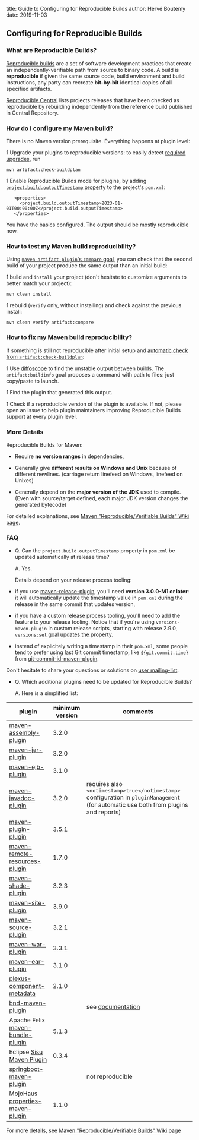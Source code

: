 title: Guide to Configuring for Reproducible Builds
author: Hervé Boutemy
date: 2019-11-03

<!--
Licensed to the Apache Software Foundation (ASF) under one
or more contributor license agreements.  See the NOTICE file
distributed with this work for additional information
regarding copyright ownership.  The ASF licenses this file
to you under the Apache License, Version 2.0 (the
"License"); you may not use this file except in compliance
with the License.  You may obtain a copy of the License at

    http://www.apache.org/licenses/LICENSE-2.0

Unless required by applicable law or agreed to in writing,
software distributed under the License is distributed on an
"AS IS" BASIS, WITHOUT WARRANTIES OR CONDITIONS OF ANY
KIND, either express or implied.  See the License for the
specific language governing permissions and limitations
under the License.
-->
## Configuring for Reproducible Builds


### What are Reproducible Builds?


 [Reproducible builds](https://reproducible-builds.org/) are a set of software development practices that create an independently-verifiable path from source to binary code. A build is **reproducible** if given the same source code, build environment and build instructions, any party can recreate **bit-by-bit** identical copies of all specified artifacts.


 [Reproducible Central](https://github.com/jvm-repo-rebuild/reproducible-central) lists projects releases that have been checked as reproducible by rebuilding independently from the reference build published in Central Repository.



### How do I configure my Maven build?


 There is no Maven version prerequisite. Everything happens at plugin level:



 1 Upgrade your plugins to reproducible versions: to easily detect [required upgrades](/plugins/maven-artifact-plugin/plugin-issues.html), run

```
mvn artifact:check-buildplan
```


 1 Enable Reproducible Builds mode for plugins, by adding [`project.build.outputTimestamp` property](https://cwiki.apache.org/confluence/pages/viewpage.action?pageId=74682318#Reproducible/VerifiableBuilds-OutputArchiveEntriesTimestamp) to the project's `pom.xml`:

```
   <properties>
     <project.build.outputTimestamp>2023-01-01T00:00:00Z</project.build.outputTimestamp>
   </properties>
```



 You have the basics configured. The output should be mostly reproducible now.



### How to test my Maven build reproducibility?


 Using [`maven-artifact-plugin`'s `compare` goal](/plugins/maven-artifact-plugin/compare-mojo.html), you can check that the second build of your project produce the same output than an initial build:



 1 build and `install` your project (don't hesitate to customize arguments to better match your project):

```
mvn clean install 
```


 1 rebuild (`verify` only, without installing) and check against the previous install:

```
mvn clean verify artifact:compare
```




### How to fix my Maven build reproducibility?


 If something is still not reproducible after initial setup and [automatic check from `artifact:check-buildplan`](/plugins/maven-artifact-plugin/plugin-issues.html):



 1 Use [diffoscope](https://diffoscope.org/) to find the unstable output between builds. The `artifact:buildinfo` goal proposes a command with path to files: just copy/paste to launch.

 1 Find the plugin that generated this output.

 1 Check if a reproducible version of the plugin is available. If not, please open an issue to help plugin maintainers improving Reproducible Builds support at every plugin level.



### More Details


 Reproducible Builds for Maven:



 - Require **no version ranges** in dependencies,

 - Generally give **different results on Windows and Unix** because of different newlines. (carriage return linefeed on Windows, linefeed on Unixes)

 - Generally depend on the **major version of the JDK** used to compile. (Even with source/target defined, each major JDK version changes the generated bytecode)


 For detailed explanations, see [Maven "Reproducible/Verifiable Builds" Wiki page](https://cwiki.apache.org/confluence/pages/viewpage.action?pageId=74682318).



### FAQ



 - Q. Can the `project.build.outputTimestamp` property in `pom.xml` be updated automatically at release time?

   A. Yes.



   Details depend on your release process tooling:



  - if you use [maven-release-plugin](/plugins/maven-release-plugin/), you'll need **version 3.0.0-M1 or later**: it will automatically update the timestamp value in `pom.xml` during the release in the same commit that updates version,

  - if you have a custom release process tooling, you'll need to add the feature to your release tooling. Notice that if you're using `versions-maven-plugin` in custom release scripts, starting with release 2.9.0, [`versions:set` goal updates the property](https://github.com/mojohaus/versions-maven-plugin/issues/453).

  - instead of explicitely writing a timestamp in their `pom.xml`, some people tend to prefer using last Git commit timestamp, like `${git.commit.time}` from [git-commit-id-maven-plugin](https://github.com/git-commit-id/git-commit-id-maven-plugin).




 Don't hesitate to share your questions or solutions on [user mailing-list](/mailing-lists.html).



 - Q. Which additional plugins need to be updated for Reproducible Builds?

   A. Here is a simplified list:


|**plugin**|**minimum version**|**comments**|
|---|---|---|
|[maven-assembly-plugin](/plugins/maven-assembly-plugin/)|3.2.0||
|[maven-jar-plugin](/plugins/maven-jar-plugin/)|3.2.0||
|[maven-ejb-plugin](/plugins/maven-ejb-plugin/)|3.1.0||
|[maven-javadoc-plugin](/plugins/maven-javadoc-plugin/)|3.2.0|requires also `<notimestamp>true</notimestamp>` configuration in `pluginManagement` (for automatic use both from plugins and reports)|
|[maven-plugin-plugin](/plugin-tools/maven-plugin-plugin/)|3.5.1||
|[maven-remote-resources-plugin](/plugins/maven-remote-resources-plugin/)|1.7.0||
|[maven-shade-plugin](/plugins/maven-shade-plugin/)|3.2.3||
|[maven-site-plugin](/plugins/maven-site-plugin/)|3.9.0||
|[maven-source-plugin](/plugins/maven-source-plugin/)|3.2.1||
|[maven-war-plugin](/plugins/maven-war-plugin/)|3.3.1||
|[maven-ear-plugin](/plugins/maven-ear-plugin/)|3.1.0||
|[plexus-component-metadata](https://codehaus-plexus.github.io/plexus-containers/plexus-component-metadata/)|2.1.0||
|[bnd-maven-plugin](https://github.com/bndtools/bnd/tree/master/maven-plugins/bnd-maven-plugin)||see [documentation](https://github.com/bndtools/bnd/tree/master/maven-plugins/bnd-maven-plugin#reproducible-builds)|
|Apache Felix [maven-bundle-plugin](https://felix.apache.org/documentation/subprojects/apache-felix-maven-bundle-plugin-bnd.html)|5.1.3||
|Eclipse [Sisu Maven Plugin](https://www.eclipse.org/sisu/docs/api/org.eclipse.sisu.mojos/)|0.3.4||
|[springboot-maven-plugin](https://docs.spring.io/spring-boot/docs/current/maven-plugin/reference/htmlsingle/)||not reproducible|
|MojoHaus [properties-maven-plugin](https://www.mojohaus.org/properties-maven-plugin/)|1.1.0||


   For more details, see [Maven "Reproducible/Verifiable Builds" Wiki page](https://cwiki.apache.org/confluence/pages/viewpage.action?pageId=74682318#Reproducible/VerifiableBuilds-Whataretheissuestosolve?)





